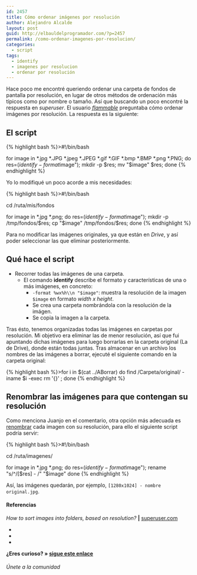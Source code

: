 ```yaml
---
id: 2457
title: Cómo ordenar imágenes por resolución
author: Alejandro Alcalde
layout: post
guid: http://elbauldelprogramador.com/?p=2457
permalink: /como-ordenar-imagenes-por-resolucion/
categories:
  - script
tags:
  - identify
  - imagenes por resolucion
  - ordenar por resolución
---
```

Hace poco me encontré queriendo ordenar una carpeta de fondos de pantalla por resolución, en lugar de otros métodos de ordenación más típicos como por nombre o tamaño. Así que buscando un poco encontré la respuesta en *superuser*. El usuario *[flammable][1]* preguntaba cómo ordenar imágenes por resolución. La respuesta es la siguiente:

<!--more-->

## El script

{% highlight bash %}>#!/bin/bash

for image in *.jpg *.JPG *.jpeg *.JPEG *.gif *.GIF *.bmp *.BMP *.png *.PNG;
do 
   res=$(identify -format %wx%h\\n "$image");
   mkdir -p $res;
   mv "$image" $res;
done
{% endhighlight %}

Yo lo modifiqué un poco acorde a mis necesidades:

{% highlight bash %}>#!/bin/bash

cd /ruta/mis/fondos

for image in *.jpg *.png;
do 
   res=$(identify -format %wx%h\\n "$image");
   mkdir -p /tmp/fondos/$res;
   cp "$image" /tmp/fondos/$res;
done
{% endhighlight %}

Para no modificar las imágenes originales, ya que están en *Drive*, y así poder seleccionar las que eliminar posteriormente.

## Qué hace el script

  * Recorrer todas las imágenes de una carpeta. 
      * El comando **identify** describe el formato y características de una o más imágenes, en concreto: 
          * `-format %wx%h\\n "$image"`: muestra la resolución de la imagen `$image` en formato *width x height*.
          * Se crea una carpeta nombrándola con la resolución de la imágen.
          * Se copia la imagen a la carpeta.

Tras ésto, tenemos organizadas todas las imágenes en carpetas por resolución. Mi objetivo era eliminar las de menor resolución, así que fui apuntando dichas imágenes para luego borrarlas en la carpeta original (La de Drive), donde están todas juntas. Tras almacenar en un archivo los nombres de las imágenes a borrar, ejecuté el siguiente comando en la carpeta original:

{% highlight bash %}>for i in $(cat ../ABorrar)
do 
   find /Carpeta/original/ -iname $i -exec rm '{}' \; 
done
{% endhighlight %}

## Renombrar las imágenes para que contengan su resolución

Como menciona Juanjo en el comentario, otra opción más adecuada es [renombrar][2] cada imagen con su resolución, para ello el siguiente script podría servir:

{% highlight bash %}>#!/bin/bash
 
cd /ruta/imagenes/

for image in *.jpg *.png;
do 
    res=$(identify -format %wx%h\\n "$image");
    rename "s/^/[$res] - /" "$image"
done
{% endhighlight %}

Así, las imágenes quedarán, por ejemplo, `[1280x1024] - nombre original.jpg`.

#### Referencias

*How to sort images into folders, based on resolution?* **|** <a href="http://superuser.com/questions/17562/how-to-sort-images-into-folders-based-on-resolution" target="_blank">superuser.com</a> 

<div class="sharedaddy">
  <div class="sd-content">
    <ul>
      <li>
        <a class="hastip" rel="nofollow" href="http://twitter.com/home?status=Cómo ordenar imágenes por resolución+http://elbauldelprogramador.com/como-ordenar-imagenes-por-resolucion/+V%C3%ADa+%40elbaulp" onclick="javascript:window.open(this.href, '', 'menubar=no,toolbar=no,resizable=yes,scrollbars=yes,height=600,width=600');return false;" title="Compartir en Twitter" target="_blank"><span class="iconbox-title"><i class="icon-twitter icon-2x"></i></span></a>
      </li>
      <li>
        <a class="hastip" rel="nofollow" href="http://www.facebook.com/sharer.php?u=http://elbauldelprogramador.com/como-ordenar-imagenes-por-resolucion/&t=Cómo ordenar imágenes por resolución+http://elbauldelprogramador.com/como-ordenar-imagenes-por-resolucion/+V%C3%ADa+%40elbaulp" onclick="javascript:window.open(this.href, '', 'menubar=no,toolbar=no,resizable=yes,scrollbars=yes,height=600,width=600');return false;" title="Compartir en Facebook" target="_blank"><span class="iconbox-title"><i class="icon-facebook icon-2x"></i></span></a>
      </li>
      <li>
        <a class="hastip" rel="nofollow" href="https://plus.google.com/share?url=Cómo ordenar imágenes por resolución+http://elbauldelprogramador.com/como-ordenar-imagenes-por-resolucion/+V%C3%ADa+%40elbaulp" onclick="javascript:window.open(this.href, '', 'menubar=no,toolbar=no,resizable=yes,scrollbars=yes,height=600,width=600');return false;" title="Compartir en G+" target="_blank"><span class="iconbox-title"><i class="icon-google-plus icon-2x"></i></span></a>
      </li>
    </ul>
  </div>
</div>

<span id="socialbottom" class="highlight style-2">

<p>
  <strong>¿Eres curioso? » <a onclick="javascript:_gaq.push(['_trackEvent','random','click-random']);" href="/index.php?random=1">sigue este enlace</a></strong>
</p>

<h6>
  Únete a la comunidad
</h6>

<div class="iconsc hastip" title="2240 seguidores">
  <a href="http://twitter.com/elbaulp" target="_blank"><i class="icon-twitter"></i></a>
</div>

<div class="iconsc hastip" title="2452 fans">
  <a href="http://facebook.com/elbauldelprogramador" target="_blank"><i class="icon-facebook"></i></a>
</div>

<div class="iconsc hastip" title="0 +1s">
  <a href="http://plus.google.com/+Elbauldelprogramador" target="_blank"><i class="icon-google-plus"></i></a>
</div>

<div class="iconsc hastip" title="Repositorios">
  <a href="http://github.com/algui91" target="_blank"><i class="icon-github"></i></a>
</div>

<div class="iconsc hastip" title="Feed RSS">
  <a href="http://elbauldelprogramador.com/feed" target="_blank"><i class="icon-rss"></i></a>
</div></span>

 [1]: http://superuser.com/users/4421/flammable
 [2]: http://elbauldelprogramador.com/renombrar-archivos-masivamente-en/ "Renombrar archivos masívamente"